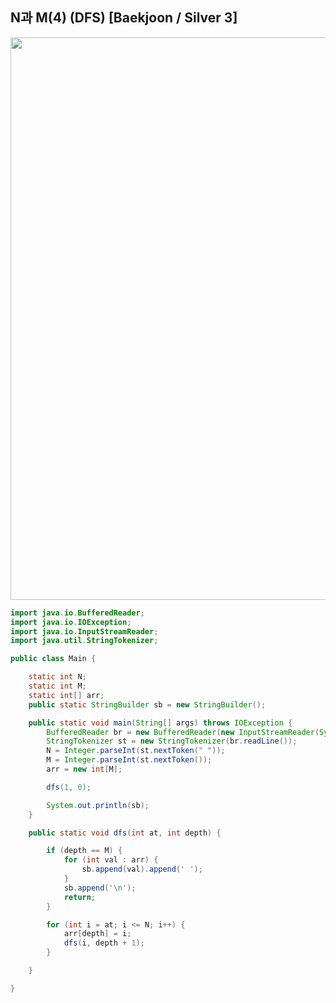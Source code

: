 ## N과 M(4) (DFS) [Baekjoon / Silver 3]

<img src="https://user-images.githubusercontent.com/35963403/193412684-7f7ec8cb-bec7-4925-8d07-a90f7ca7a476.png" width="900">

```java
import java.io.BufferedReader;
import java.io.IOException;
import java.io.InputStreamReader;
import java.util.StringTokenizer;

public class Main {

    static int N;
    static int M;
    static int[] arr;
    public static StringBuilder sb = new StringBuilder();

    public static void main(String[] args) throws IOException {
        BufferedReader br = new BufferedReader(new InputStreamReader(System.in));
        StringTokenizer st = new StringTokenizer(br.readLine());
        N = Integer.parseInt(st.nextToken(" "));
        M = Integer.parseInt(st.nextToken());
        arr = new int[M];

        dfs(1, 0);

        System.out.println(sb);
    }

    public static void dfs(int at, int depth) {

        if (depth == M) {
            for (int val : arr) {
                sb.append(val).append(' ');
            }
            sb.append('\n');
            return;
        }

        for (int i = at; i <= N; i++) {
            arr[depth] = i;
            dfs(i, depth + 1);
        }

    }

}
```